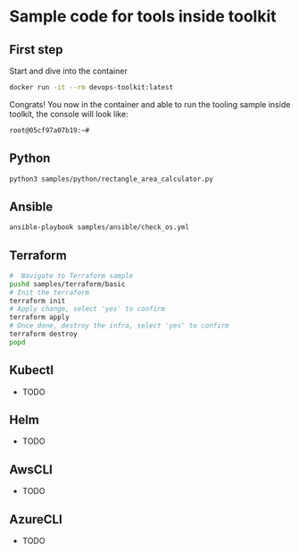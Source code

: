 # Sample code for tools inside toolkit

## First step

Start and dive into the container

```bash
docker run -it --rm devops-toolkit:latest
```

Congrats! You now in the container and able to run the tooling sample inside toolkit, the console will look like:

```bash
root@05cf97a07b19:~#
```

## Python

```bash
python3 samples/python/rectangle_area_calculator.py
````

## Ansible

```bash
ansible-playbook samples/ansible/check_os.yml
```

## Terraform

```bash
#  Navigate to Terraform sample
pushd samples/terraform/basic
# Init the terraform
terraform init
# Apply change, select 'yes' to confirm
terraform apply
# Once done, destroy the infra, select 'yes' to confirm
terraform destroy
popd
```

## Kubectl

- TODO

## Helm

- TODO

## AwsCLI

- TODO

## AzureCLI

- TODO
